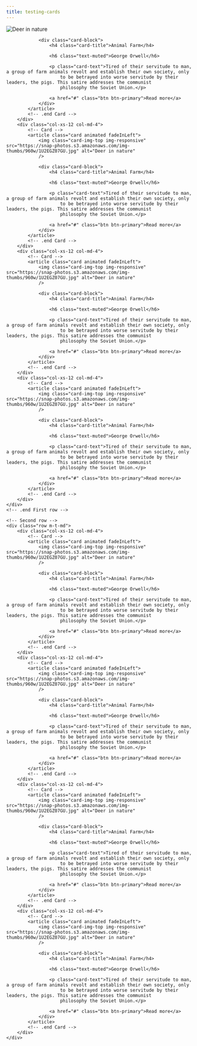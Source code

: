 ```yaml
---
title: testing-cards
---
```


<div class="container m-t-md">
    <!-- First row -->
    <div class="row">
        <div class="col-xs-12 col-md-4">
            <!-- Card -->
            <article class="card animated fadeInLeft">
                <img class="card-img-top img-responsive" src="https://snap-photos.s3.amazonaws.com/img-thumbs/960w/1U2EGZ07GU.jpg" alt="Deer in nature"
                />

                <div class="card-block">
                    <h4 class="card-title">Animal Farm</h4>

                    <h6 class="text-muted">George Orwell</h6>

                    <p class="card-text">Tired of their servitude to man, a group of farm animals revolt and establish their own society, only
                        to be betrayed into worse servitude by their leaders, the pigs. This satire addresses the communist
                        philosophy the Soviet Union.</p>

                    <a href="#" class="btn btn-primary">Read more</a>
                </div>
            </article>
            <!-- .end Card -->
        </div>
        <div class="col-xs-12 col-md-4">
            <!-- Card -->
            <article class="card animated fadeInLeft">
                <img class="card-img-top img-responsive" src="https://snap-photos.s3.amazonaws.com/img-thumbs/960w/1U2EGZ07GU.jpg" alt="Deer in nature"
                />

                <div class="card-block">
                    <h4 class="card-title">Animal Farm</h4>

                    <h6 class="text-muted">George Orwell</h6>

                    <p class="card-text">Tired of their servitude to man, a group of farm animals revolt and establish their own society, only
                        to be betrayed into worse servitude by their leaders, the pigs. This satire addresses the communist
                        philosophy the Soviet Union.</p>

                    <a href="#" class="btn btn-primary">Read more</a>
                </div>
            </article>
            <!-- .end Card -->
        </div>
        <div class="col-xs-12 col-md-4">
            <!-- Card -->
            <article class="card animated fadeInLeft">
                <img class="card-img-top img-responsive" src="https://snap-photos.s3.amazonaws.com/img-thumbs/960w/1U2EGZ07GU.jpg" alt="Deer in nature"
                />

                <div class="card-block">
                    <h4 class="card-title">Animal Farm</h4>

                    <h6 class="text-muted">George Orwell</h6>

                    <p class="card-text">Tired of their servitude to man, a group of farm animals revolt and establish their own society, only
                        to be betrayed into worse servitude by their leaders, the pigs. This satire addresses the communist
                        philosophy the Soviet Union.</p>

                    <a href="#" class="btn btn-primary">Read more</a>
                </div>
            </article>
            <!-- .end Card -->
        </div>
        <div class="col-xs-12 col-md-4">
            <!-- Card -->
            <article class="card animated fadeInLeft">
                <img class="card-img-top img-responsive" src="https://snap-photos.s3.amazonaws.com/img-thumbs/960w/1U2EGZ07GU.jpg" alt="Deer in nature"
                />

                <div class="card-block">
                    <h4 class="card-title">Animal Farm</h4>

                    <h6 class="text-muted">George Orwell</h6>

                    <p class="card-text">Tired of their servitude to man, a group of farm animals revolt and establish their own society, only
                        to be betrayed into worse servitude by their leaders, the pigs. This satire addresses the communist
                        philosophy the Soviet Union.</p>

                    <a href="#" class="btn btn-primary">Read more</a>
                </div>
            </article>
            <!-- .end Card -->
        </div>
    </div>
    <!-- .end First row -->

    <!-- Second row -->
    <div class="row m-t-md">
        <div class="col-xs-12 col-md-4">
            <!-- Card -->
            <article class="card animated fadeInLeft">
                <img class="card-img-top img-responsive" src="https://snap-photos.s3.amazonaws.com/img-thumbs/960w/1U2EGZ07GU.jpg" alt="Deer in nature"
                />

                <div class="card-block">
                    <h4 class="card-title">Animal Farm</h4>

                    <h6 class="text-muted">George Orwell</h6>

                    <p class="card-text">Tired of their servitude to man, a group of farm animals revolt and establish their own society, only
                        to be betrayed into worse servitude by their leaders, the pigs. This satire addresses the communist
                        philosophy the Soviet Union.</p>

                    <a href="#" class="btn btn-primary">Read more</a>
                </div>
            </article>
            <!-- .end Card -->
        </div>
        <div class="col-xs-12 col-md-4">
            <!-- Card -->
            <article class="card animated fadeInLeft">
                <img class="card-img-top img-responsive" src="https://snap-photos.s3.amazonaws.com/img-thumbs/960w/1U2EGZ07GU.jpg" alt="Deer in nature"
                />

                <div class="card-block">
                    <h4 class="card-title">Animal Farm</h4>

                    <h6 class="text-muted">George Orwell</h6>

                    <p class="card-text">Tired of their servitude to man, a group of farm animals revolt and establish their own society, only
                        to be betrayed into worse servitude by their leaders, the pigs. This satire addresses the communist
                        philosophy the Soviet Union.</p>

                    <a href="#" class="btn btn-primary">Read more</a>
                </div>
            </article>
            <!-- .end Card -->
        </div>
        <div class="col-xs-12 col-md-4">
            <!-- Card -->
            <article class="card animated fadeInLeft">
                <img class="card-img-top img-responsive" src="https://snap-photos.s3.amazonaws.com/img-thumbs/960w/1U2EGZ07GU.jpg" alt="Deer in nature"
                />

                <div class="card-block">
                    <h4 class="card-title">Animal Farm</h4>

                    <h6 class="text-muted">George Orwell</h6>

                    <p class="card-text">Tired of their servitude to man, a group of farm animals revolt and establish their own society, only
                        to be betrayed into worse servitude by their leaders, the pigs. This satire addresses the communist
                        philosophy the Soviet Union.</p>

                    <a href="#" class="btn btn-primary">Read more</a>
                </div>
            </article>
            <!-- .end Card -->
        </div>
        <div class="col-xs-12 col-md-4">
            <!-- Card -->
            <article class="card animated fadeInLeft">
                <img class="card-img-top img-responsive" src="https://snap-photos.s3.amazonaws.com/img-thumbs/960w/1U2EGZ07GU.jpg" alt="Deer in nature"
                />

                <div class="card-block">
                    <h4 class="card-title">Animal Farm</h4>

                    <h6 class="text-muted">George Orwell</h6>

                    <p class="card-text">Tired of their servitude to man, a group of farm animals revolt and establish their own society, only
                        to be betrayed into worse servitude by their leaders, the pigs. This satire addresses the communist
                        philosophy the Soviet Union.</p>

                    <a href="#" class="btn btn-primary">Read more</a>
                </div>
            </article>
            <!-- .end Card -->
        </div>
    </div>
</div>